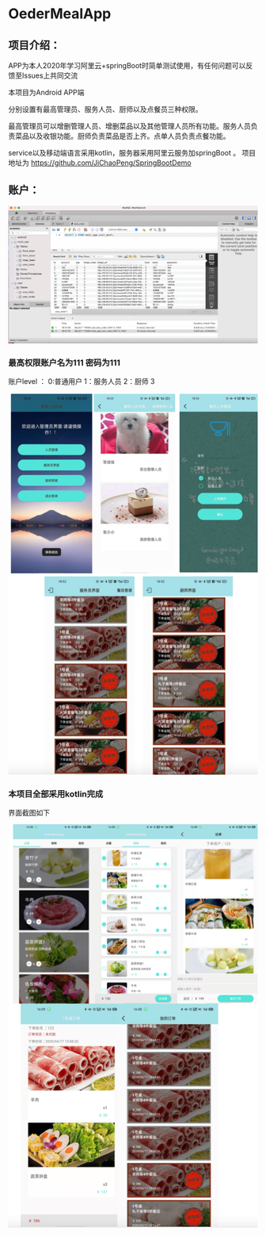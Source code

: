 # OederMealApp
## 项目介绍：
  APP为本人2020年学习阿里云+springBoot时简单测试使用，有任何问题可以反馈至Issues上共同交流 
  
  本项目为Android APP端 
  
  分别设置有最高管理员、服务人员、厨师以及点餐员三种权限。
  
 最高管理员可以增删管理人员、增删菜品以及其他管理人员所有功能。服务人员负责菜品以及收银功能。厨师负责菜品是否上齐。点单人员负责点餐功能。
  
  service以及移动端语言采用kotlin，服务器采用阿里云服务加springBoot 。
  项目地址为 https://github.com/JiChaoPeng/SpringBootDemo
  
## 账户：
  ![image](https://github.com/JiChaoPeng/OederMealApp/blob/master/images/account.png)
### 最高权限账户名为111 密码为111    

账户level ： 0:普通用户 1：服务人员 2：厨师 3 

![image](https://github.com/JiChaoPeng/OederMealApp/blob/master/images/root.png)

### 本项目全部采用kotlin完成  
界面截图如下

![image](https://github.com/JiChaoPeng/OederMealApp/blob/master/images/image.png)
